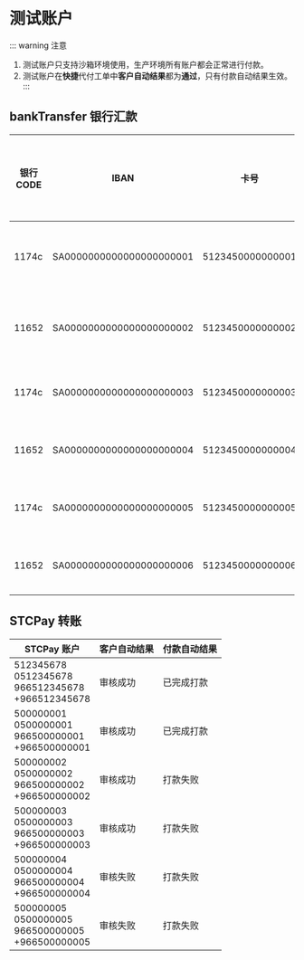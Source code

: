 # 测试账户

::: warning 注意
1. 测试账户只支持沙箱环境使用，生产环境所有账户都会正常进行付款。
2. 测试账户在**快捷**代付工单中**客户自动结果**都为**通过**，只有付款自动结果生效。
:::

## bankTransfer 银行汇款

| 银行 CODE | IBAN                     | 卡号             | 客户自动结果 | 付款自动结果 |
| --------- | ------------------------ | ---------------- | ------------ | ------------ |
| 1174c     | SA0000000000000000000001 | 5123450000000001 | 审核成功     | 已完成打款   |
| 11652     | SA0000000000000000000002 | 5123450000000002 | 审核成功     | 已完成打款   |
| 1174c     | SA0000000000000000000003 | 5123450000000003 | 审核成功     | 打款失败     |
| 11652     | SA0000000000000000000004 | 5123450000000004 | 审核成功     | 打款失败     |
| 1174c     | SA0000000000000000000005 | 5123450000000005 | 审核失败     | 打款失败     |
| 11652     | SA0000000000000000000006 | 5123450000000006 | 审核失败     | 打款失败     |

## STCPay 转账

| STCPay 账户                                              | 客户自动结果 | 付款自动结果 |
| -------------------------------------------------------- | ------------ | ------------ |
| 512345678<br>0512345678<br>966512345678<br>+966512345678 | 审核成功     | 已完成打款   |
| 500000001<br>0500000001<br>966500000001<br>+966500000001 | 审核成功     | 已完成打款   |
| 500000002<br>0500000002<br>966500000002<br>+966500000002 | 审核成功     | 打款失败     |
| 500000003<br>0500000003<br>966500000003<br>+966500000003 | 审核成功     | 打款失败     |
| 500000004<br>0500000004<br>966500000004<br>+966500000004 | 审核失败     | 打款失败     |
| 500000005<br>0500000005<br>966500000005<br>+966500000005 | 审核失败     | 打款失败     |